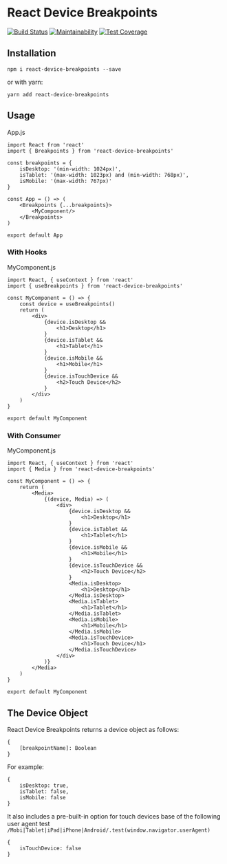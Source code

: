 # React Device Breakpoints

[![Build Status](https://travis-ci.com/dahliacreative/react-device-breakpoints.svg?branch=master)](https://travis-ci.com/dahliacreative/react-device-breakpoints)
[![Maintainability](https://api.codeclimate.com/v1/badges/aa452b20e9e300e33dca/maintainability)](https://codeclimate.com/github/dahliacreative/react-device-breakpoints/maintainability)
[![Test Coverage](https://api.codeclimate.com/v1/badges/aa452b20e9e300e33dca/test_coverage)](https://codeclimate.com/github/dahliacreative/react-device-breakpoints/test_coverage)

## Installation
```
npm i react-device-breakpoints --save
```
or with yarn:
```
yarn add react-device-breakpoints
```

## Usage
App.js
```
import React from 'react'
import { Breakpoints } from 'react-device-breakpoints'

const breakpoints = {
    isDesktop: '(min-width: 1024px)',
    isTablet: '(max-width: 1023px) and (min-width: 768px)',
    isMobile: '(max-width: 767px)'
}

const App = () => (
    <Breakpoints {...breakpoints}>
        <MyComponent/>
    </Breakpoints>
)

export default App
```
### With Hooks
MyComponent.js
```
import React, { useContext } from 'react'
import { useBreakpoints } from 'react-device-breakpoints'

const MyComponent = () => {
    const device = useBreakpoints()
    return (
        <div>
            {device.isDesktop &&
                <h1>Desktop</h1>
            }
            {device.isTablet &&
                <h1>Tablet</h1>
            }
            {device.isMobile &&
                <h1>Mobile</h1>
            }
            {device.isTouchDevice &&
                <h2>Touch Device</h2>
            }
        </div>
    )
}

export default MyComponent
```
### With Consumer
MyComponent.js
```
import React, { useContext } from 'react'
import { Media } from 'react-device-breakpoints'

const MyComponent = () => {
    return (
        <Media>
            {(device, Media) => (
                <div>
                    {device.isDesktop &&
                        <h1>Desktop</h1>
                    }
                    {device.isTablet &&
                        <h1>Tablet</h1>
                    }
                    {device.isMobile &&
                        <h1>Mobile</h1>
                    }
                    {device.isTouchDevice &&
                        <h2>Touch Device</h2>
                    }
                    <Media.isDesktop>
                        <h1>Desktop</h1>
                    </Media.isDesktop>
                    <Media.isTablet>
                        <h1>Tablet</h1>
                    </Media.isTablet>
                    <Media.isMobile>
                        <h1>Mobile</h1>
                    </Media.isMobile>
                    <Media.isTouchDevice>
                        <h1>Touch Device</h1>
                    </Media.isTouchDevice>
                </div>
            )}
        </Media>
    )
}

export default MyComponent
```

## The Device Object
React Device Breakpoints returns a device object as follows:
```
{
    [breakpointName]: Boolean
}
```

For example:
```
{
    isDesktop: true,
    isTablet: false,
    isMobile: false
}
```

It also includes a pre-built-in option for touch devices base of the following user agent test `/Mobi|Tablet|iPad|iPhone|Android/.test(window.navigator.userAgent)`
```
{
    isTouchDevice: false
}
```